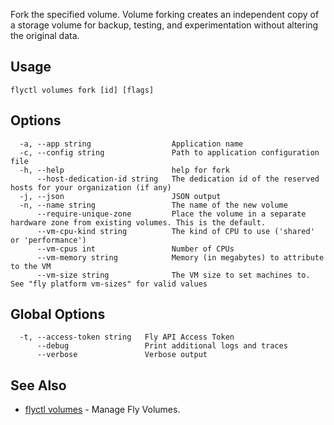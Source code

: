 Fork the specified volume. Volume forking creates an independent copy of a storage volume for backup, testing, and experimentation without altering the original data.

## Usage
~~~
flyctl volumes fork [id] [flags]
~~~

## Options

~~~
  -a, --app string                  Application name
  -c, --config string               Path to application configuration file
  -h, --help                        help for fork
      --host-dedication-id string   The dedication id of the reserved hosts for your organization (if any)
  -j, --json                        JSON output
  -n, --name string                 The name of the new volume
      --require-unique-zone         Place the volume in a separate hardware zone from existing volumes. This is the default.
      --vm-cpu-kind string          The kind of CPU to use ('shared' or 'performance')
      --vm-cpus int                 Number of CPUs
      --vm-memory string            Memory (in megabytes) to attribute to the VM
      --vm-size string              The VM size to set machines to. See "fly platform vm-sizes" for valid values
~~~

## Global Options

~~~
  -t, --access-token string   Fly API Access Token
      --debug                 Print additional logs and traces
      --verbose               Verbose output
~~~

## See Also

* [flyctl volumes](/docs/flyctl/volumes/)	 - Manage Fly Volumes.

